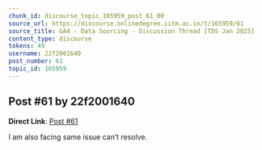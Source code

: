 ```yaml
---
chunk_id: discourse_topic_165959_post_61_00
source_url: https://discourse.onlinedegree.iitm.ac.in/t/165959/61
source_title: GA4 - Data Sourcing - Discussion Thread [TDS Jan 2025]
content_type: discourse
tokens: 49
username: 22f2001640
post_number: 61
topic_id: 165959
---
```


## Post #61 by 22f2001640

**Direct Link**: [Post #61](https://discourse.onlinedegree.iitm.ac.in/t/165959/61)

I am also facing same issue can’t resolve.
